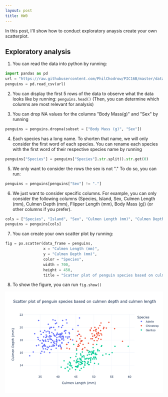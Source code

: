 ```yaml
---
layout: post
title: HW0
---
```


In this post, I'll show how to conduct exploratory anaysis create your own scatterplot.  


## Exploratory analysis 

1. You can read the data into python by running:

```python 
import pandas as pd
url = "https://raw.githubusercontent.com/PhilChodrow/PIC16B/master/datasets/palmer_penguins.csv"
penguins = pd.read_csv(url)
```
 2. You can display the first 5 rows of the data to observe what the data looks like by running: `penguins.head()`
 (Then, you can determine which columns are most relevant for analysis)

3. You can drop NA values for the columns "Body Mass(g)" and "Sex" by running
 ```python
 penguins = penguins.dropna(subset = ["Body Mass (g)", "Sex"])
 ```
4. Each species has a long name. To shorten that name, we will only consider the first word of each species. 
You can rename each species with the first word of their respective species name by running 
```python
penguins["Species"] = penguins["Species"].str.split().str.get(0)
```

5. We only want to consider the rows the sex is not "." To do so, you can run:

```python
penguins = penguins[penguins["Sex"] != "."]
```

6. We just want to consider specific columns. For example, you can only consider the following columns (Species, Island, Sex, Culmen Length (mm), Culmen Depth (mm), Flipper Length (mm), Body Mass (g)) (or other columns if you prefer). 

```python
cols = ["Species", "Island", "Sex", "Culmen Length (mm)", "Culmen Depth (mm)", "Flipper Length (mm)", "Body Mass (g)"]
penguins = penguins[cols]
```

7. You can create your own scatter plot by running: 

```python
fig = px.scatter(data_frame = penguins, 
                 x = "Culmen Length (mm)", 
                 y = "Culmen Depth (mm)",
                 color = "Species",
                 width = 700,
                 height = 450,
                 title = "Scatter plot of penguin species based on culmen depth and culmen length")
```

8. To show the figure, you can run `fig.show()`

![image-example.png](/images/newplot-2.png)